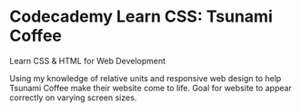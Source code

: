# Codecademy Learn CSS: Tsunami Coffee
Learn CSS & HTML for Web Development 

Using my knowledge of relative units and responsive web design to help Tsunami Coffee make their website come to life.
Goal for website to appear correctly on varying screen sizes.

